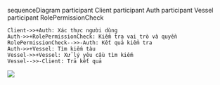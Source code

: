 sequenceDiagram
    participant Client
    participant Auth
    participant Vessel
    participant RolePermissionCheck

    Client->>+Auth: Xác thực người dùng
    Auth->>+RolePermissionCheck: Kiểm tra vai trò và quyền
    RolePermissionCheck-->>-Auth: Kết quả kiểm tra
    Auth->>+Vessel: Tìm kiếm tàu
    Vessel->>+Vessel: Xử lý yêu cầu tìm kiếm
    Vessel-->>-Client: Trả kết quả
[![](https://mermaid.ink/img/pako:eNptkcFKAzEQhl9lyNXuC-RQkHrrRVSkSC4hG7uhu9ltNimU0oP4HELFgyAK6s1dpIeA75E3cdbYamlzSfLv9_8z2VkQUaaSUFLLqZNayBPFx4YXTAOuihurhKq4tjDIldR2Xz92NttXL2Vdy3xfPytzeSpNoepalXqQSTFhOmKxQNLvH3WRFEb-XoDNQvsmQI-_XkN7pyD1H3oc-Y7q6AORFIYqtLcFWMNhxhXu_h1mfgVTNw_tzW_FA84EE5NYfxiatUVDaB5gso3brR2fSeHCPxcd1KwR8isXqfj1PzcK7Qvk_hPm_smBCM2jQ37r3bF1ncR_gvnmp4u_jpgmPVJg71ylOL1F52TEZrKQjFA8ptxMGGF6iRx3tjyfa0GoNU72iKtSbjeTJvSa5zWqOJ-rstzcl98fDc4n?type=png)](https://mermaid.live/edit#pako:eNptkcFKAzEQhl9lyNXuC-RQkHrrRVSkSC4hG7uhu9ltNimU0oP4HELFgyAK6s1dpIeA75E3cdbYamlzSfLv9_8z2VkQUaaSUFLLqZNayBPFx4YXTAOuihurhKq4tjDIldR2Xz92NttXL2Vdy3xfPytzeSpNoepalXqQSTFhOmKxQNLvH3WRFEb-XoDNQvsmQI-_XkN7pyD1H3oc-Y7q6AORFIYqtLcFWMNhxhXu_h1mfgVTNw_tzW_FA84EE5NYfxiatUVDaB5gso3brR2fSeHCPxcd1KwR8isXqfj1PzcK7Qvk_hPm_smBCM2jQ37r3bF1ncR_gvnmp4u_jpgmPVJg71ylOL1F52TEZrKQjFA8ptxMGGF6iRx3tjyfa0GoNU72iKtSbjeTJvSa5zWqOJ-rstzcl98fDc4n)